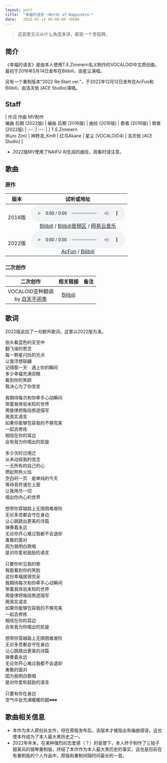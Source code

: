 ```yaml
---
layout: post
title:  "幸福的语言 ~Words of Happiness~"
date:   2016-05-14 00:00:00 +0800
---
```


>  这首歌无论从什么角度来讲，都是一个里程碑。

## 简介

《幸福的语言》是由本人使用T.E.Zimmern名义制作的VOCALOID中文原创曲，最初于2016年5月14日发布在Bilibili，由星尘演唱。

另有一个重制版本“2022 Re:Start ver.”，于2022年12月12日发布在AcFun和Bilibili，由洛天依 (ACE Studio)演唱。

## Staff

| 作词 作曲 MV制作<br>编曲 后期 (2022版) | 编曲 后期 (2016版) | 曲绘 (2016版) | 歌者 (2016版) | 歌者 (2022版)
| :--: | :--: |
| T.E.Zimmern<br>(Kuro Zim) | 神野凛_KmR | 红鸟Akane | 星尘 (VOCALOID4) | 洛天依 (ACE Studio) |

* 2022版MV使用了NAIFU AI生成的曲绘，观看时请注意。

## 歌曲

### 原作

| 版本 | 试听或地址 |
| :--: | :--: |
| 2016版 | <audio controls><source src="/assets/audio/song01.mp3" type="audio/mp3"></audio><br>[Bilibili](https://www.bilibili.com/video/BV1ss411B7EM) / [Bilibili音频区](https://www.bilibili.com/audio/au37678?type=3) / [网易云音乐](https://music.163.com/song?id=478112876) |
| 2022版 | <audio controls><source src="/assets/audio/song01_affectedbykuri.mp3" type="audio/mp3"></audio><br>[AcFun](https://www.acfun.cn/v/ac40124088) / [Bilibili](https://www.bilibili.com/video/BV1N24y1X7kz/) |

### 二次创作

| 二次创作 | 相关链接 | 备注 |
| :--: | :--: | :--: |
| VOCALOID亚种翻调<br>by [白天不闹鬼](https://space.bilibili.com/3730646) | [Bilibili](https://www.bilibili.com/video/BV1Nx411v7Zy) | |

## 歌词

2022版追加了一句额外歌词，这里以2022版为准。

<pre>
抬头看蓝色的天空中
翻飞谁的思念
每一颗星闪烁的光点
让我浮想联翩
记得那一天　遇上你的瞬间
多少幸福充满双眼
看到你的笑颜
我决心为了你改变

我期待每次和你牵手心动瞬间
带着我体验未知的世界
用旋律把每段旅途描写
用真实语言
如果你能够包容我的不够完美
一起去修炼
相信在你的耳边
会有我为你唱出的凯旋

多少次时过境迁
从未动摇我的信念
一无所有的自己的心
燃起熊熊火焰
空白的一页　是单纯的今天
等待音符谱在上面
让我用尽一切
唱出你内心的世界

想带你穿越路上无限困难艰险
无论多苦都会守在身边
让心跳跳出更美的诗篇
弹奏着永远
无论你开心难过我都不会退却
勇敢的面对
因为我明白歌唱
是对你爱和鼓励的语言

只要你听见我的歌
我能看到你的笑脸
这份幸福就很完全
我期待每次和你牵手心动瞬间
带着我体验未知的世界
用旋律把每段旅途描写
用真实语言
如果你能够包容我的不够完美
一起去修炼
相信在你的耳边
会有我为你唱出的凯旋

想带你穿越路上无限困难艰险
无论多苦都会守在身边
让心跳跳出更美的诗篇
弹奏着永远
无论你开心难过我都不会退却
勇敢的面对
因为我明白歌唱
是对你爱和鼓励的语言

只要有你在身边
空气中会充满暖暖的甜❤❤❤
</pre>

## 歌曲相关信息

* 本作为本人原创处女作，但在原版发布后，该版本才被指出有编曲错误，这也使本作成为了本人最大黑历史之一。
* 2022年年末，在某种强烈的恋爱感（？）的驱使下，本人终于制作了三拍子甜美风的钢琴重制版，终结了本作作为本人最大黑历史的事实，这也是目前在有重制版的个人作品中，原版和重制间隔时间最长的一首。
